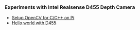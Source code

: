 ### Experiments with Intel Realsense D455 Depth Camera
- [Setup OpenCV for C/C++ on Pi](https://github.com/Shaxpy/Intel_Realsense_D455/tree/master/OpenCV_cpp)
- [Hello world with D455](https://github.com/Shaxpy/Intel_Realsense_D455/tree/master/Testing/intel)
